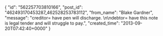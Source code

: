  {
   "id": "562257703810166",
   "post_id": "462493170453287_462528253783112",
   "from_name": "Blake Gardner",
   "message": "creditor= have pen will discharge. \n\ndebtor= have this note is legal tender and will struggle to pay.",
   "created_time": "2013-09-20T07:42:40+0000"
 }
